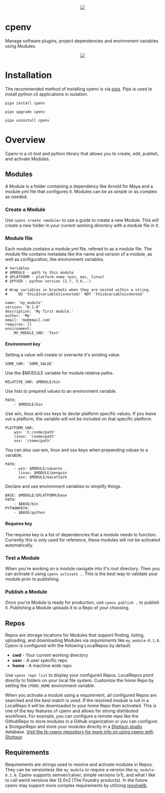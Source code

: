 <p align="center">
    <img src="https://raw.github.com/cpenv/cpenv/master/res/icon_dark.png"/>
</p>

# cpenv
Manage software plugins, project dependencies and environment
variables using Modules.

<p align="center">
    <img src="https://raw.github.com/cpenv/cpenv/master/res/demo.gif"/>
</p>

# Installation
The recommended method of installing cpenv is via [pipx](https://pipxproject.github.io/pipx). 
Pipx is used to install python cli applications in isolation.

```
pipx install cpenv
```
```
pipx upgrade cpenv
```
```
pipx uninstall cpenv
```

# Overview
Cpenv is a cli tool and python library that allows you to create, edit, publish, and activate Modules.

## Modules
A Module is a folder containing a dependency like Arnold for Maya and a module.yml file that configures it. 
Modules can be as simple or as complex as needed. 

### Create a Module
Use `cpenv create <module>` to use a guide to create a new Module. 
This will create a new folder in your current working directory with a module file in it.
 
### Module file
Each module contains a module.yml file, refered to as a module file. The module file contains
metadata like the name and version of a module, as well as configuration, like environment variables.
```
# Variables
# $MODULE - path to this module
# $PLATFORM - platform name (win, mac, linux)
# $PYVER - python version (2.7, 3.6...)

# Wrap variables in brackets when they are nested within a string.
#     DO 'this${variable}isnested/' NOT 'this$variableisnested'

name: 'my_module'
version: '0.1.0'
description: 'My first module.'
author: 'Me'
email: 'me@email.com'
requires: []
environment:
    MY_MODULE_VAR: 'Test'
```

#### Environment key
Setting a value will create or overwrite it's existing value.
```
SOME_VAR: 'SOME_VALUE'
```

Use the $MODULE variable for module relative paths.
```
RELATIVE_VAR: $MODULE/bin
```

Use lists to prepend values to an environment variable.
```
PATH:
    - $MODULE/bin
```

Use win, linux and osx keys to declar platform specific values. If you leave out a platform, the variable will not be included on that specific platform.
```
PLATFORM_VAR:
    win: 'C:/some/path'
    linux: '/some/path'
    osx: '/some/path'
```

You can also use win, linux and osx keys when prepending values to a variable.
```
PATH:
    - win: $MODULE/squares
      linux: $MODULE/penguin
      osx: $MODULE/macattack
```

Declare and use environment variables to simplify things.
```
BASE: $MODULE/$PLATFORM/base
PATH:
    - $BASE/bin
PYTHONPATH:
    - $BASE/python
```

#### Requires key
The requires key is a list of dependencies that a module needs to function. Currently this is only used for reference, these modules will not be activated automatically.

### Test a Module
When you're working on a module navigate into it's root directory. Then you can activate it using `cpenv activate .`. This is
the best way to validate your module prior to publishing.

### Publish a Module
Once you're Module is ready for production, use `cpenv publish .` to publish it. Publishing a Module uploads it to a Repo
of your choosing. 

## Repos
Repos are storage locations for Modules that support finding, listing, uploading, and downloading Modules via *requirements* like 
`my_module-0.1.0`. Cpenv is configured with the following LocalRepos by default:

- **cwd** - Your current working directory
- **user** - A user specific repo
- **home** - A machine wide repo

Use `cpenv repo list` to display your configured Repos. LocalRepos point directly to folders on your local file system.
Customize the home Repo by setting the `CPENV_HOME` environment variable.

When you activate a module using a requirement, all configured Repos are searched and the best match is used. If the resolved
module is not in a LocalRepo it will be downloaded to your home Repo then activated. This is one of the key features of cpenv 
and allows for strong distributed workflows. For example, you can configure a remote repo like the GithubRepo to store modules 
in a Github organization or you can configure a ShotgunRepo and store your modules directly in a 
[Shotgun studio](https://www.shotgunsoftware.com/) database. [Visit the tk-cpenv repository for more info on using cpenv with Shotgun](https://github.com/cpenv/tk-cpenv)

## Requirements
Requirements are strings used to resolve and activate modules in Repos. They can be versionless like `my_module` or require a 
version like `my_module-0.1.0`. Cpenv supports semver/calver, simple versions (v1), and what I like to call *weird* versions 
like 12.0v2 (The Foundry products). In the future cpenv may support more complex requirements by utilizing 
[resolvelib](https://github.com/sarugaku/resolvelib).
